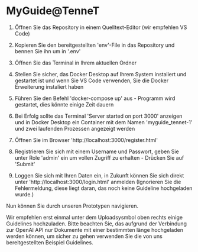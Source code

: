 
  # MyGuide@TenneT

1. Öffnen Sie das Repository in einem Quelltext-Editor (wir empfehlen VS Code)
2. Kopieren Sie den bereitgestellten 'env'-File in das Repository und bennen Sie ihn um in '.env'
3. Öffnen Sie das Terminal in Ihrem aktuellen Ordner
4. Stellen Sie sicher, das Docker Desktop auf Ihrem System instaliert und gestartet ist und wenn Sie VS Code verwenden, Sie die Docker Erweiterung instaliert haben
4. Führen Sie den Befehl 'docker-compose up' aus - Programm wird gestartet, dies könnte einige Zeit dauern
5. Bei Erfolg sollte das Terminal 'Server started on port 3000' anzeigen und in Docker Desktop ein Container mit dem Namen 'myguide_tennet-1' und zwei laufenden Prozessen angezeigt werden
6. Öffnen Sie im Browser 'http://localhost:3000/register.html'

7. Registrieren Sie sich mit einem Username und Passwort, geben Sie unter Role 'admin' ein um vollen Zugriff zu erhalten - Drücken Sie auf 'Submit'
8. Loggen Sie sich mit Ihren Daten ein, in Zukunft können Sie sich direkt unter 'http://localhost:3000/login.html' anmelden
(Ignorieren Sie die Fehlermeldung, diese liegt daran, das noch keine Guideline hochgeladen wurde.)

Nun können Sie durch unseren Prototypen navigieren.  

Wir empfehlen erst einmal unter dem Uploadsysmbol oben rechts einige Guidelines hochzuladen.
Bitte beachten Sie, das aufgrund der Verbindung zur OpenAI API nur Dokumente mit einer bestimmten länge hochgeladen werden können, um sicher zu gehen verwenden Sie die von uns bereitgestellten Beispiel Guidelines.
